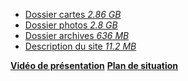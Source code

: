 - [Dossier cartes  *2.86 GB*](../documents/LJ_Maps.zip)
- [Dossier photos  *2.8 GB*](../documents/LJ_Photos.zip)
- [Dossier archives  *636 MB*](../documents/LJ_Archives.zip)
- [Description du site  *11.2 MB*](../documents/LJ_DescriptionSite_FR.pdf)

**[Vidéo de présentation](#video)**
**[Plan de situation](#plan)**
